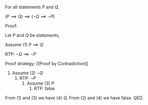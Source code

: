 For all statements $P$ and $Q$,

$(P \implies Q) \implies (\neg Q \implies \neg P)$

Proof:

Let $P$ and $Q$ be statements,

Assume (1) $P \implies Q$

RTP: $\neg Q \implies \neg P$

Proof strategy: [[Proof by Contradiction]]

1. Assume (2) $\neg Q$
	1. RTP: $\neg P$
		1. Assume (3) $P$
			1. RTP: false

From (1) and (3) we have (4) $Q$. From (2) and (4) we have false.
QED.